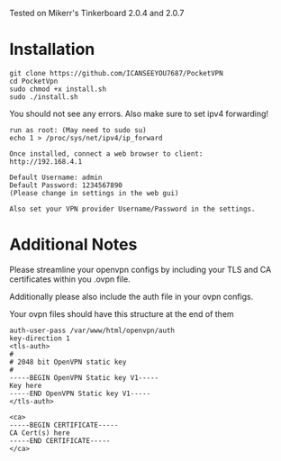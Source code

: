 Tested on Mikerr's Tinkerboard 2.0.4 and 2.0.7

# Installation
```
git clone https://github.com/ICANSEEYOU7687/PocketVPN
cd PocketVpn
sudo chmod +x install.sh
sudo ./install.sh
```

You should not see any errors.
Also make sure to set ipv4 forwarding!

```
run as root: (May need to sudo su)
echo 1 > /proc/sys/net/ipv4/ip_forward
```
```
Once installed, connect a web browser to client:
http://192.168.4.1

Default Username: admin
Default Password: 1234567890
(Please change in settings in the web gui)
```
```
Also set your VPN provider Username/Password in the settings.
```

# Additional Notes
Please streamline your openvpn configs by including your TLS and CA certificates within you .ovpn file.

Additionally please also include the auth file in your ovpn configs.

Your ovpn files should have this structure at the end of them
```
auth-user-pass /var/www/html/openvpn/auth
key-direction 1
<tls-auth>
#
# 2048 bit OpenVPN static key
#
-----BEGIN OpenVPN Static key V1-----
Key here
-----END OpenVPN Static key V1-----
</tls-auth>

<ca>
-----BEGIN CERTIFICATE-----
CA Cert(s) here
-----END CERTIFICATE-----
</ca>
```
